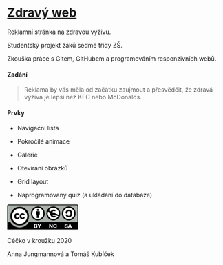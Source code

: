 # [Zdravý web](https://webytom-anna.github.io/Web-ZdravaVyziva-7Tr/index.html)

Reklamní stránka na zdravou výživu. 

Studentský projekt žáků sedmé třídy ZŠ. 

Zkouška práce s Gitem, GitHubem a programováním responzivních webů.

#### Zadání

> Reklama by vás měla od začátku zaujmout a přesvědčit, že zdravá výživa je lepší než KFC nebo McDonalds.

#### Prvky

- Navigační lišta

- Pokročilé animace

- Galerie

- Otevírání obrázků

- Grid layout

- Naprogramovaný quiz (a ukládání do databáze)

<img src="LICENCE.png" title="" alt="LICENCE.png" width="165">

Céčko v kroužku 2020 

Anna Jungmannová a Tomáš Kubíček
